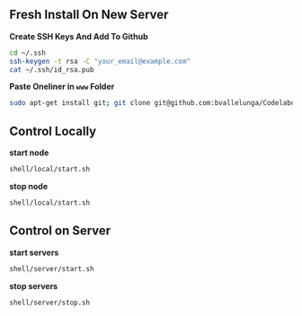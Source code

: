 Fresh Install On New Server
----------------------------
**Create SSH Keys And Add To Github**
```bash
cd ~/.ssh
ssh-keygen -t rsa -C "your_email@example.com"
cat ~/.ssh/id_rsa.pub
```

**Paste Oneliner in ```www``` Folder**
```bash
sudo apt-get install git; git clone git@github.com:bvallelunga/Codelaborate.git tmp; mv tmp/* tmp/.git* .; rm -R tmp/; sudo bash init.sh;
```

Control Locally
---------
**start node**
```bash
shell/local/start.sh
```

**stop node**
```bash
shell/local/start.sh
```


Control on Server
-----------
**start servers**
```bash
shell/server/start.sh
```

**stop servers**
```bash
shell/server/stop.sh
```
